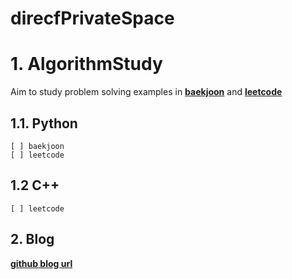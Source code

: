# direcfPrivateSpace
# 1. AlgorithmStudy
Aim to study problem solving examples in [**baekjoon**](https://www.acmicpc.net/) and [**leetcode**](https://leetcode.com/)

## 1.1. Python
```
[ ] baekjoon
[ ] leetcode
```

## 1.2 C++
```
[ ] leetcode
```

## 2. Blog
[**github blog url**](https://direcf.github.io/)
